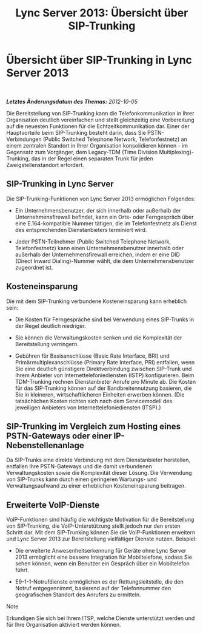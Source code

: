 ﻿---
title: 'Lync Server 2013: Übersicht über SIP-Trunking'
TOCTitle: Übersicht über SIP-Trunking
ms:assetid: 204f2c21-436f-4b2d-93ea-d6db98fa2952
ms:mtpsurl: https://technet.microsoft.com/de-de/library/Gg398285(v=OCS.15)
ms:contentKeyID: 49293396
ms.date: 05/19/2016
mtps_version: v=OCS.15
ms.translationtype: HT
---

# Übersicht über SIP-Trunking in Lync Server 2013

 

_**Letztes Änderungsdatum des Themas:** 2012-10-05_

Die Bereitstellung von SIP-Trunking kann die Telefonkommunikation in Ihrer Organisation deutlich vereinfachen und stellt gleichzeitig eine Vorbereitung auf die neuesten Funktionen für die Echtzeitkommunikation dar. Einer der Hauptvorteile beim SIP-Trunking besteht darin, dass Sie PSTN-Verbindungen (Public Switched Telephone Network, Telefonfestnetz) an einem zentralen Standort in Ihrer Organisation konsolidieren können - im Gegensatz zum Vorgänger, dem Legacy-TDM (Time Division Multiplexing)-Trunking, das in der Regel einen separaten Trunk für jeden Zweigstellenstandort erfordert.

## SIP-Trunking in Lync Server

Die SIP-Trunking-Funktionen von Lync Server 2013 ermöglichen Folgendes:

  - Ein Unternehmensbenutzer, der sich innerhalb oder außerhalb der Unternehmensfirewall befindet, kann ein Orts- oder Ferngespräch über eine E.164-kompatible Nummer tätigen, die im Telefonfestnetz als Dienst des entsprechenden Dienstanbieters terminiert wird.

  - Jeder PSTN-Teilnehmer (Public Switched Telephone Network, Telefonfestnetz) kann einen Unternehmensbenutzer innerhalb oder außerhalb der Unternehmensfirewall erreichen, indem er eine DID (Direct Inward Dialing)-Nummer wählt, die dem Unternehmensbenutzer zugeordnet ist.

## Kosteneinsparung

Die mit dem SIP-Trunking verbundene Kosteneinsparung kann erheblich sein:

  - Die Kosten für Ferngespräche sind bei Verwendung eines SIP-Trunks in der Regel deutlich niedriger.

  - Sie können die Verwaltungskosten senken und die Komplexität der Bereitstellung verringern.

  - Gebühren für Basisanschlüsse (Basic Rate Interface, BRI) und Primärmultiplexanschlüsse (Primary Rate Interface, PRI) entfallen, wenn Sie eine deutlich günstigere Direktverbindung zwischen SIP-Trunk und Ihrem Anbieter von Internettelefoniediensten (ISTP) konfigurieren. Beim TDM-Trunking rechnen Dienstanbieter Anrufe pro Minute ab. Die Kosten für das SIP-Trunking können auf der Bandbreitennutzung basieren, die Sie in kleineren, wirtschaftlicheren Einheiten erwerben können. (Die tatsächlichen Kosten richten sich nach dem Servicemodell des jeweiligen Anbieters von Internettelefoniediensten (ITSP).)

## SIP-Trunking im Vergleich zum Hosting eines PSTN-Gateways oder einer IP-Nebenstellenanlage

Da SIP-Trunks eine direkte Verbindung mit dem Dienstanbieter herstellen, entfallen Ihre PSTN-Gateways und die damit verbundenen Verwaltungskosten sowie die Komplexität dieser Lösung. Die Verwendung von SIP-Trunks kann durch einen geringeren Wartungs- und Verwaltungsaufwand zu einer erheblichen Kosteneinsparung beitragen.

## Erweiterte VoIP-Dienste

VoIP-Funktionen sind häufig die wichtigste Motivation für die Bereitstellung von SIP-Trunking, die VoIP-Unterstützung stellt jedoch nur den ersten Schritt dar. Mit dem SIP-Trunking können Sie die VoIP-Funktionen erweitern und Lync Server 2013 zur Bereitstellung vielfältiger Dienste nutzen. Beispiel:

  - Die erweiterte Anwesenheitserkennung für Geräte ohne Lync Server 2013 ermöglicht eine bessere Integration für Mobiltelefone, sodass Sie sehen können, wenn ein Benutzer ein Gespräch über ein Mobiltelefon führt.

  - E9-1-1-Notrufdienste ermöglichen es der Rettungsleitstelle, die den Notruf entgegennimmt, basierend auf der Telefonnummer den geografischen Standort des Anrufers zu ermitteln.


> [!NOTE]
> Erkundigen Sie sich bei Ihrem ITSP, welche Dienste unterstützt werden und für Ihre Organisation aktiviert werden können.


